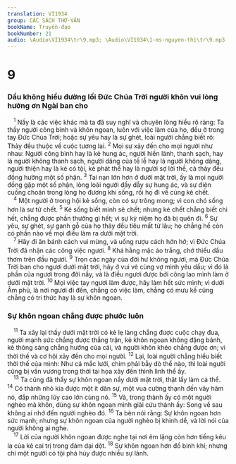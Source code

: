 ```yaml
---
translation: VI1934
group: CÁC SÁCH THƠ-VĂN
bookName: Truyền-đạo 
bookNumber: 21
audio: \Audio\VI1934\tr\9.mp3; \Audio\VI1934\1-ms-nguyen-thi\tr\9.mp3
---
```


<div class="title"><h1>9</h1><h3>Dầu không hiểu đường lối Đức Chúa Trời người khôn vui lòng hưởng ơn Ngài ban cho</h3></div>
<span class="verse tr_9_1"> <sup>1</sup> Nầy là các việc khác mà ta đã suy nghĩ và chuyên lòng hiểu rõ ràng: Ta thấy người công bình và khôn ngoan, luôn với việc làm của họ, đều ở trong tay Đức Chúa Trời; hoặc sự yêu hay là sự ghét, loài người chẳng biết rõ: Thảy đều thuộc về cuộc tương lai. </span>
<span class="verse tr_9_2"><sup>2</sup> Mọi sự xảy đến cho mọi người như nhau: Người công bình hay là kẻ hung ác, người hiền lành, thanh sạch, hay là người không thanh sạch, người dâng của tế lễ hay là người không dâng, người thiện hay là kẻ có tội, kẻ phát thề hay là người sợ lời thề, cả thảy đều đồng hưởng một số phận. </span>
<span class="verse tr_9_3"><sup>3</sup> Tai nạn lớn hơn ở dưới mặt trời, ấy là mọi người đồng gặp một số phận, lòng loài người đầy dẫy sự hung ác, và sự điên cuồng choán trong lòng họ đương khi sống, rồi họ đi về cùng kẻ chết. <br/></span>
<span class="verse tr_9_4"> <sup>4</sup> Một người ở trong hội kẻ sống, còn có sự trông mong; vì con chó sống hơn là sư tử chết. </span>
<span class="verse tr_9_5"><sup>5</sup> Kẻ sống biết mình sẽ chết; nhưng kẻ chết chẳng biết chi hết, chẳng được phần thưởng gì hết; vì sự kỷ niệm họ đã bị quên đi. </span>
<span class="verse tr_9_6"><sup>6</sup> Sự yêu, sự ghét, sự ganh gỗ của họ thảy đều tiêu mất từ lâu; họ chẳng hề còn có phần nào về mọi điều làm ra dưới mặt trời. <br/></span>
<span class="verse tr_9_7"> <sup>7</sup> Hãy đi ăn bánh cách vui mừng, và uống rượu cách hớn hở; vì Đức Chúa Trời đã nhận các công việc ngươi. </span>
<span class="verse tr_9_8"><sup>8</sup> Khá hằng mặc áo trắng, chớ thiếu dầu thơm trên đầu ngươi. </span>
<span class="verse tr_9_9"><sup>9</sup> Trọn các ngày của đời hư không ngươi, mà Đức Chúa Trời ban cho ngươi dưới mặt trời, hãy ở vui vẻ cùng vợ mình yêu dấu; vì đó là phần của ngươi trong đời nầy, và là điều ngươi được bởi công lao mình làm ở dưới mặt trời. </span>
<span class="verse tr_9_10"><sup>10</sup> Mọi việc tay ngươi làm được, hãy làm hết sức mình; vì dưới Âm phủ, là nơi ngươi đi đến, chẳng có việc làm, chẳng có mưu kế cũng chẳng có tri thức hay là sự khôn ngoan. <br/></span>
<div class="title"><h3>Sự khôn ngoan chẳng được phước luôn</h3></div>
<span class="verse tr_9_11"> <sup>11</sup> Ta xây lại thấy dưới mặt trời có kẻ lẹ làng chẳng được cuộc chạy đua, người mạnh sức chẳng được thắng trận, kẻ khôn ngoan không đặng bánh, kẻ thông sáng chẳng hưởng của cải, và người khôn khéo chẳng được ơn; vì thời thế và cơ hội xảy đến cho mọi người. </span>
<span class="verse tr_9_12"><sup>12</sup> Lại, loài người chẳng hiểu biết thời thế của mình: Như cá mắc lưới, chim phải bẫy dò thể nào, thì loài người cũng bị vấn vương trong thời tai họa xảy đến thình lình thể ấy. <br/></span>
<span class="verse tr_9_13"> <sup>13</sup> Ta cũng đã thấy sự khôn ngoan nầy dưới mặt trời, thật lấy làm cả thể. </span>
<span class="verse tr_9_14"><sup>14</sup> Có thành nhỏ kia được một ít dân sự, một vua cường thạnh đến vây hãm nó, đắp những lũy cao lớn cùng nó. </span>
<span class="verse tr_9_15"><sup>15</sup> Vả, trong thành ấy có một người nghèo mà khôn, dùng sự khôn ngoan mình giải cứu thành ấy: Song về sau không ai nhớ đến người nghèo đó. </span>
<span class="verse tr_9_16"><sup>16</sup> Ta bèn nói rằng: Sự khôn ngoan hơn sức mạnh; nhưng sự khôn ngoan của người nghèo bị khinh dể, và lời nói của người không ai nghe. <br/></span>
<span class="verse tr_9_17"> <sup>17</sup> Lời của người khôn ngoan được nghe tại nơi êm lặng còn hơn tiếng kêu la của kẻ cai trị trong đám dại dột. </span>
<span class="verse tr_9_18"><sup>18</sup> Sự khôn ngoan hơn đồ binh khí; nhưng chỉ một người có tội phá hủy được nhiều sự lành. <br/></span>
